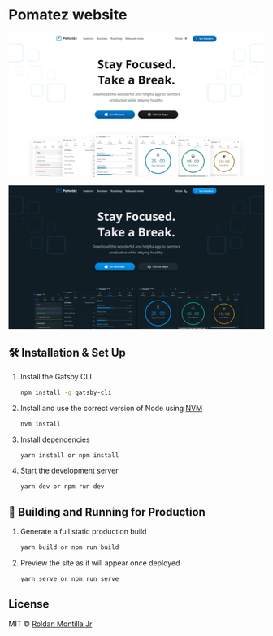 # Pomatez website

![Preview Light](src/assets/images/preview-light.png)

![Preview Dark](src/assets/images/preview-dark.png)

## 🛠 Installation & Set Up

1. Install the Gatsby CLI

   ```sh
   npm install -g gatsby-cli
   ```

2. Install and use the correct version of Node using [NVM](https://github.com/nvm-sh/nvm)

   ```sh
   nvm install
   ```

3. Install dependencies

   ```sh
   yarn install or npm install
   ```

4. Start the development server

   ```sh
   yarn dev or npm run dev
   ```

## 🚀 Building and Running for Production

1. Generate a full static production build

   ```sh
   yarn build or npm run build
   ```

1. Preview the site as it will appear once deployed

   ```sh
   yarn serve or npm run serve
   ```

## License

MIT © [Roldan Montilla Jr](https://github.com/roldanjr)
